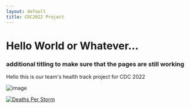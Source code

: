 ```yaml
---
layout: default
title: CDC2022 Project
---
```


# Hello World or Whatever...
### additional titling to make sure that the pages are still working
Hello this is our team's health track project for CDC 2022

![image](https://user-images.githubusercontent.com/54373990/194732336-ecf21d9e-83cb-4406-957d-6f602352f389.png)

<div class='tableauPlaceholder' id='viz1665275123508' style='position: relative'><noscript><a href='#'><img alt='Deaths Per Storm ' src='https:&#47;&#47;public.tableau.com&#47;static&#47;images&#47;De&#47;DeathsPerStorm&#47;Sheet1&#47;1_rss.png' style='border: none' /></a></noscript><object class='tableauViz'  style='display:none;'><param name='host_url' value='https%3A%2F%2Fpublic.tableau.com%2F' /> <param name='embed_code_version' value='3' /> <param name='site_root' value='' /><param name='name' value='DeathsPerStorm&#47;Sheet1' /><param name='tabs' value='no' /><param name='toolbar' value='yes' /><param name='static_image' value='https:&#47;&#47;public.tableau.com&#47;static&#47;images&#47;De&#47;DeathsPerStorm&#47;Sheet1&#47;1.png' /> <param name='animate_transition' value='yes' /><param name='display_static_image' value='yes' /><param name='display_spinner' value='yes' /><param name='display_overlay' value='yes' /><param name='display_count' value='yes' /><param name='language' value='en-US' /><param name='filter' value='publish=yes' /></object></div>                <script type='text/javascript'>                    var divElement = document.getElementById('viz1665275123508');                    var vizElement = divElement.getElementsByTagName('object')[0];                    vizElement.style.width='100%';vizElement.style.height=(divElement.offsetWidth*0.75)+'px';                    var scriptElement = document.createElement('script');                    scriptElement.src = 'https://public.tableau.com/javascripts/api/viz_v1.js';                    vizElement.parentNode.insertBefore(scriptElement, vizElement);                </script>
